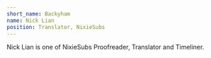 ```yaml
---
short_name: Backyham
name: Nick Lian
position: Translator, NixieSubs
---
```

Nick Lian is one of NixieSubs Proofreader, Translator and Timeliner.